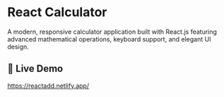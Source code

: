 # React Calculator

A modern, responsive calculator application built with React.js featuring advanced mathematical operations, keyboard support, and elegant UI design.

## 🚀 Live Demo
https://reactadd.netlify.app/
